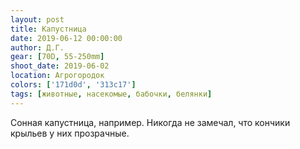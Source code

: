 ```yaml
---
layout: post
title: Капустница
date: 2019-06-12 00:00:00
author: Д.Г.
gear: [70D, 55-250mm]
shoot_date: 2019-06-02
location: Агрогородок
colors: ['171d0d', '313c17']
tags: [животные, насекомые, бабочки, белянки]
---
```

Сонная капустница, например. Никогда не замечал, что кончики крыльев у них прозрачные.
